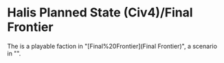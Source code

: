 # Halis Planned State (Civ4)/Final Frontier

The is a playable faction in "[Final%20Frontier](Final Frontier)", a scenario in "".